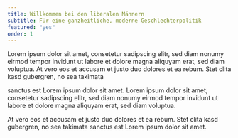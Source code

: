 ```yaml
---
title: Willkommen bei den liberalen Männern
subtitle: Für eine ganzheitliche, moderne Geschlechterpolitik
featured: "yes"
order: 1
---
```


Lorem ipsum dolor sit amet, consetetur sadipscing elitr, sed diam nonumy eirmod tempor
invidunt ut labore et dolore magna aliquyam erat, sed diam voluptua. At vero eos et
accusam et justo duo dolores et ea rebum. Stet clita kasd gubergren, no sea takimata

sanctus est Lorem ipsum dolor sit amet. Lorem ipsum dolor sit amet, consetetur sadipscing elitr,
sed diam nonumy eirmod tempor invidunt ut labore et dolore magna aliquyam erat, sed diam voluptua.
<!--more-->
At vero eos et accusam et justo duo dolores et ea rebum. Stet clita kasd gubergren, no sea takimata sanctus est 
Lorem ipsum dolor sit amet.
